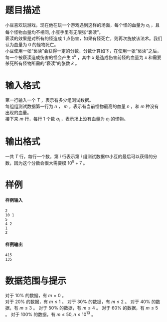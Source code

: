 
# 题目描述

小豆喜欢玩游戏，现在他在玩一个游戏遇到这样的场面，每个怪的血量为 $a_i$ ，且每个怪物血量均不相同, 小豆手里有无限张“亵渎”。    
亵渎的效果是对所有的怪造成 $1$ 点伤害，如果有怪死亡，则再次施放该法术。我们认为血量为 $0$ 的怪物死亡。  
小豆使用一张“亵渎”会获得一定的分数，分数计算如下，在使用一张“亵渎”之后，每一个被亵渎造成伤害的怪会产生 $x^k$ ，其中 $x$ 是造成伤害前怪的血量为 $x$ 和需要杀死所有怪物所需的“亵渎”的张数 $k$ 。

# 输入格式

第一行输入一个 $T$ ，表示有多少组测试数据。       
每组组测试数据第一行为 $n$ ， $m$ ，表示有当前怪物最高的血量 $n$ ，和 $m$ 种没有出现的血量。     
接下来 $m$ 行，每行 1 个数 $a_i$ ，表示场上没有血量为 $a_i$ 的怪物。

# 输出格式

一共 $T$ 行，每行一个数，第 $i$ 行表示第 $i$ 组测试数据中小豆的最后可以获得的分数，因为这个分数会很大需要模 $10^9 + 7$ 。

# 样例

#### 样例输入
```plain
2
10 1
5
4 2
1
2
```

#### 样例输出
```plain
415
135
```

# 数据范围与提示

对于 $10\%$ 的数据，有 $m = 0$ 。   
对于 $20\%$ 的数据，有 $m \leq 1$  。 
对于 $30\%$ 的数据，有 $m \leq 2$ 。 
对于 $40\%$ 的数据，有 $m \leq 3$ 。 
对于 $50\%$ 的数据，有 $m \leq 4$ 。
对于 $60\%$ 的数据，有 $m \leq 5$ 。 
对于 $100\%$ 的数据，有 $m \leq 50 , n \leq 10^{13}$ 。

